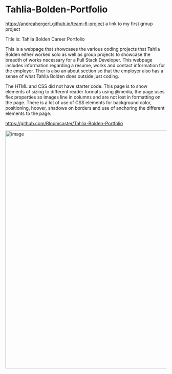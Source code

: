 # Tahlia-Bolden-Portfolio

https://andreahergert.github.io/team-6-project a link to my first group project

Title is: Tahlia Bolden Career Portfolio

This is a webpage that showcases the various coding projects that Tahlia Bolden either worked solo as well as group projects to showcase the breadth of works necessary for a Full Stack Developer. This webpage includes information regarding a  resume, works and contact information for the employer. Ther is also an about section so that the employer also has a sense of what Tahlia Bolden does outside just coding.

The HTML and CSS did not have starter code. This page is to show elements of sizing to different reader formats using @media, the page uses flex properties so images line in columns and are not lost in formatting on the page. There is a lot of use of CSS elements for background color, positioning, hoover, shadows on borders and use of anchoring the different elements to the page.

https://github.com/Bloomcaster/Tahlia-Bolden-Portfolio

<img width="742" alt="image" src="https://user-images.githubusercontent.com/108914519/186827498-795e8937-6518-4d7e-9c1c-43e50d491af7.png">
